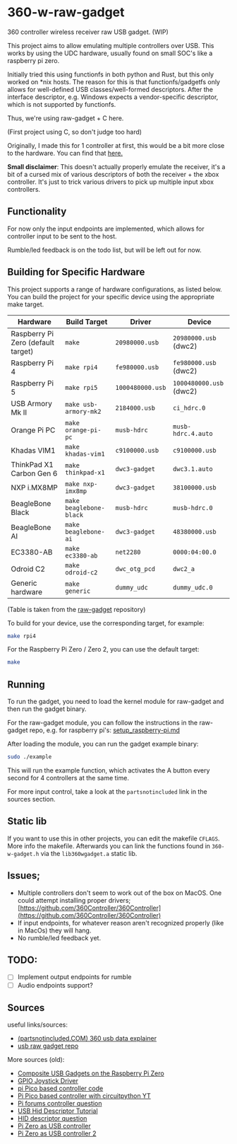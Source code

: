 # 360-w-raw-gadget
360 controller wireless receiver raw USB gadget. (WIP)

This project aims to allow emulating multiple controllers over USB. This works by using the UDC hardware, usually found on small SOC's like a raspberry pi zero.

Initially tried this using functionfs in both python and Rust, but this only worked on *nix hosts.
The reason for this is that functionfs/gadgetfs only allows for well-defined USB classes/well-formed descriptors.
After the interface descriptor, e.g. Windows expects a vendor-specific descriptor, which is not supported by functionfs.

Thus, we're using raw-gadget + C here.

(First project using C, so don't judge too hard)

Originally, I made this for 1 controller at first, this would be a bit more close to the hardware.
You can find that [here.](https://github.com/Berghopper/360-raw-gadget)

**Small disclaimer**: This doesn't actually properly emulate the receiver, it's a bit of a cursed mix of various descriptors of both the receiver + the xbox controller. It's just to trick various drivers to pick up multiple input xbox controllers.

## Functionality

For now only the input endpoints are implemented, which allows for controller input to be sent to the host.

Rumble/led feedback is on the todo list, but will be left out for now.

## Building for Specific Hardware

This project supports a range of hardware configurations, as listed below. You can build the project for your specific device using the appropriate make target.

| Hardware                           | Build Target            | Driver           | Device                  |
| ---------------------------------- | ----------------------- | ---------------- | ----------------------- |
| Raspberry Pi Zero (default target) | `make`                  | `20980000.usb`   | `20980000.usb` (dwc2)   |
| Raspberry Pi 4                     | `make rpi4`             | `fe980000.usb`   | `fe980000.usb` (dwc2)   |
| Raspberry Pi 5                     | `make rpi5`             | `1000480000.usb` | `1000480000.usb` (dwc2) |
| USB Armory Mk II                   | `make usb-armory-mk2`   | `2184000.usb`    | `ci_hdrc.0`             |
| Orange Pi PC                       | `make orange-pi-pc`     | `musb-hdrc`      | `musb-hdrc.4.auto`      |
| Khadas VIM1                        | `make khadas-vim1`      | `c9100000.usb`   | `c9100000.usb`          |
| ThinkPad X1 Carbon Gen 6           | `make thinkpad-x1`      | `dwc3-gadget`    | `dwc3.1.auto`           |
| NXP i.MX8MP                        | `make nxp-imx8mp`       | `dwc3-gadget`    | `38100000.usb`          |
| BeagleBone Black                   | `make beaglebone-black` | `musb-hdrc`      | `musb-hdrc.0`           |
| BeagleBone AI                      | `make beaglebone-ai`    | `dwc3-gadget`    | `48380000.usb`          |
| EC3380-AB                          | `make ec3380-ab`        | `net2280`        | `0000:04:00.0`          |
| Odroid C2                          | `make odroid-c2`        | `dwc_otg_pcd`    | `dwc2_a`                |
| Generic hardware                   | `make generic`          | `dummy_udc`      | `dummy_udc.0`           |

(Table is taken from the [raw-gadget](https://github.com/xairy/raw-gadget?tab=readme-ov-file#usb-device-controllers) repository)

To build for your device, use the corresponding target, for example:

```bash
make rpi4
```

For the Raspberry Pi Zero / Zero 2, you can use the default target:

```bash
make
```

## Running

To run the gadget, you need to load the kernel module for raw-gadget and then run the gadget binary.

For the raw-gadget module, you can follow the instructions in the raw-gadget repo, e.g. for raspberry pi's: [setup_raspberry-pi.md](https://github.com/xairy/raw-gadget/blob/master/docs/setup_raspberry-pi.md)

After loading the module, you can run the gadget example binary:

```bash
sudo ./example
```

This will run the example function, which activates the A button every second for 4 controllers at the same time.

For more input control, take a look at the `partsnotincluded` link in the sources section.

## Static lib

If you want to use this in other projects, you can edit the makefile `CFLAGS`. More info the makefile.
Afterwards you can link the functions found in `360-w-gadget.h` via the `lib360wgadget.a` static lib.

## Issues;

- Multiple controllers don't seem to work out of the box on MacOS. One could attempt installing proper drivers; [https://github.com/360Controller/360Controller](https://github.com/360Controller/360Controller)
- If input endpoints, for whatever reason aren't recognized properly (like in MacOs) they will hang.
- No rumble/led feedback yet.

## TODO:

- [ ] Implement output endpoints for rumble
- [ ] Audio endpoints support?

## Sources

useful links/sources:

- [(partsnotincluded.COM) 360 usb data explainer](https://www.partsnotincluded.com/understanding-the-xbox-360-wired-controllers-usb-data/)
- [usb raw gadget repo](https://github.com/xairy/raw-gadget)


More sources (old):
- [Composite USB Gadgets on the Raspberry Pi Zero](http://www.isticktoit.net/?p=1383)
- [GPIO Joystick Driver](https://github.com/recalbox/mk_arcade_joystick_rpi)
- [pi Pico based controller code](https://github.com/printnplay/PicoCader)
- [Pi Pico based controller with circuitpython YT](https://www.youtube.com/watch?v=__QZQEOG6tA)
- [Pi forums controller question](https://forums.raspberrypi.com/viewtopic.php?t=207197)
- [USB Hid Descriptor Tutorial](https://eleccelerator.com/tutorial-about-usb-hid-report-descriptors/)
- [HID descriptor question](https://stackoverflow.com/questions/49139136/emulate-a-gaming-device-raspberry-pi-zero/49151408#49151408)
- [Pi Zero as USB controller](https://www.reddit.com/r/RetroPie/comments/4vi0it/pi_zero_as_usb_controller/)
- [Pi Zero as USB controller 2](https://www.reddit.com/r/raspberry_pi/comments/4vkffh/pi_zero_as_usb_nes_controller/)